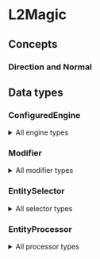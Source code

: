 # L2Magic

## Concepts

### Direction and Normal

## Data types

### ConfiguredEngine
<details>
<summary>All engine types</summary>

#### if
#### list
#### delay
#### move
#### processor

#### iterate
#### iterate_delayed
#### iterate_linear
#### iterate_arc
#### random_pos_fan

#### particle
#### block_particle
#### item_particle
#### dust_particle
#### transition_particle
</details>

### Modifier

<details>
<summary>All modifier types</summary>

#### forward
#### rotate
#### offset
#### direction
#### random_offset
#### set_normal
#### direction_to_normal
#### normal_to_direction
</details>

### EntitySelector
<details>
<summary>All selector types</summary>

#### self
#### move
#### box
#### compound
#### line
#### arc
#### cylinder
#### ball
 
</details>

### EntityProcessor
<details>
<summary>All processor types</summary>

#### damage
#### knockback
#### push
#### effect
#### property

</details>